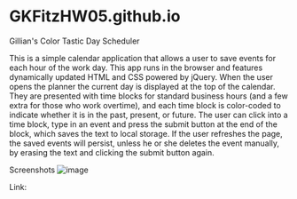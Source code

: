 # GKFitzHW05.github.io

Gillian's Color Tastic Day Scheduler

This is a simple calendar application that allows a user to save events for each hour of the work day. This app runs in the browser and features dynamically updated HTML and CSS powered by jQuery.
When the user opens the planner the current day is displayed at the top of the calendar. They are presented with time blocks for standard business hours (and a few extra for those who work overtime), and each time block is color-coded to indicate whether it is in the past, present, or future. The user can click into a time block, type in an event and press the submit button at the end of the block, which saves the text to local storage. If the user refreshes the page, the saved events will persist, unless he or she deletes the event manually, by erasing the text and clicking the submit button again.

Screenshots
![image](https://user-images.githubusercontent.com/73301331/112785387-deba3d80-9021-11eb-9c41-b4e481140a3d.png)

Link:
